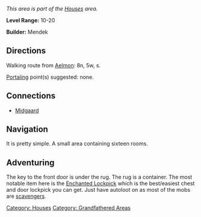 *This area is part of the [Houses](:Category:_Houses.md "wikilink")
area.*

**Level Range:** 10-20

**Builder:** Mendek

## Directions

Walking route from [Aelmon](Aelmon.md "wikilink"): 8n, 5w, s.

[Portaling](Portal.md "wikilink") point(s) suggested: none.

## Connections

-   [Midgaard](:Category:_Midgaard.md "wikilink")

## Navigation

It is pretty simple. A small area containing sixteen rooms.

## Adventuring

The key to the front door is under the rug. The rug is a container. The
most notable item here is the [Enchanted
Lockpick](Enchanted_Lockpick "wikilink") which is the best/easiest chest
and door lockpick you can get. Just have autoloot on as most of the mobs
are [scavengers](:Category:Scavenging_Mobs.md "wikilink").

[Category: Houses](Category:_Houses "wikilink") [Category: Grandfathered
Areas](Category:_Grandfathered_Areas "wikilink")
